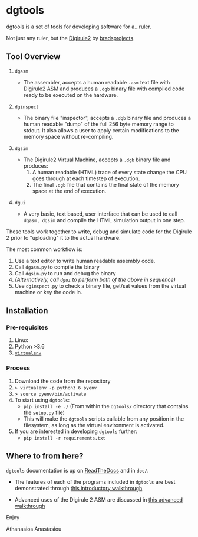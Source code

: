 # dgtools

dgtools is a set of tools for developing software for a...ruler.

Not just any ruler, but the [Digirule2](https://bradsprojects.com/digirule2/) by 
[bradsprojects](https://bradsprojects.com).

## Tool Overview

1. `dgasm`

   * The assembler, accepts a human readable `.asm` text file with Digirule2 ASM and 
     produces a `.dgb` binary file with compiled code ready to be executed on the hardware.
   
2. `dginspect`

   * The binary file "inspector", accepts a `.dgb` binary file and produces a human readable 
     "dump" of the full 256 byte memory range to stdout. It also allows a user to apply certain 
     modifications to the memory space without re-compiling.
   
3. `dgsim`

   * The Digirule2 Virtual Machine, accepts a `.dgb` binary file and produces:
       1. A human readable (HTML) trace of every state change the CPU goes through at each 
          timestep of execution.
       2. The final `.dgb` file that contains the final state of the memory space at the end of 
          execution.
          
4. `dgui`

   * A very basic, text based, user interface that can be used to call `dgasm, dgsim` and compile 
     the HTML simulation output in one step.
     
These tools work together to write, debug and simulate code for the Digirule 2 prior to "uploading" it to the 
actual hardware.

The most common workflow is:

1. Use a text editor to write human readable assembly code.
2. Call `dgasm.py` to compile the binary
3. Call `dgsim.py` to run and debug the binary
4. *(Alternatively, call `dgui` to perform both of the above in sequence)*
5. Use `dginspect.py` to check a binary file, get/set values from the virtual machine or key the code in.


## Installation

### Pre-requisites

1. Linux
2. Python >3.6
3. [`virtualenv`](https://pypi.org/project/virtualenv/)

### Process

1. Download the code from the repository
2. `> virtualenv -p python3.6 pyenv`
3. `> source pyenv/bin/activate`
4. To start using `dgtools`:
     * `pip install -e ./` (From within the `dgtools/` directory that contains the `setup.py` file)
     * This will make the `dgtools` scripts callable from any position in the filesystem, as long as the 
       virtual environment is activated.
5. If you are interested in developing `dgtools` further: 
     * `pip install -r requirements.txt`


## Where to from here?

``dgtools`` documentation is up on [ReadTheDocs](https://dgtools.readthedocs.io/en/latest/) and in ``doc/``.

* The features of each of the programs included in `dgtools` are best demonstrated through 
[this introductory walkthrough](https://dgtools.readthedocs.io/en/latest/introductory_topics.html)

* Advanced uses of the Digirule 2 ASM are discussed in 
 [this advanced walkthrough](https://dgtools.readthedocs.io/en/latest/advanced_topics.html)

Enjoy

Athanasios Anastasiou
